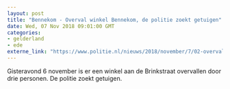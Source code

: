 ```yaml
---
layout: post
title: "Bennekom - Overval winkel Bennekom, de politie zoekt getuigen"
date: Wed, 07 Nov 2018 09:01:00 GMT
categories: 
- gelderland 
- ede 
externe_link: "https://www.politie.nl/nieuws/2018/november/7/02-overval-winkel-bennekom-de-politie-zoekt-getuigen.html"
---
```


Gisteravond 6 november is er een winkel aan de Brinkstraat overvallen door drie personen. De politie zoekt getuigen.
